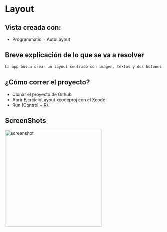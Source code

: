 # Layout

## Vista creada con:
- Programmatic + AutoLayout

## Breve explicación de lo que se va a resolver

```bash
La app busca crear un layout centrado con imagen, textos y dos botones inferiores para una futura navegación.
```

## ¿Cómo correr el proyecto?

- Clonar el proyecto de Github
- Abrir EjercicioLayout.xcodeproj con el Xcode 
- Run (Control + R).

## ScreenShots
<img width="310" alt="screenshot" src="https://user-images.githubusercontent.com/91626112/150188135-0861a8b8-9140-46c1-af81-fe1ace318cce.png">
